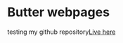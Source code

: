 # Butter webpages

testing my github repository[Live here](https://eclavel.github.io/odin-recipes/)
